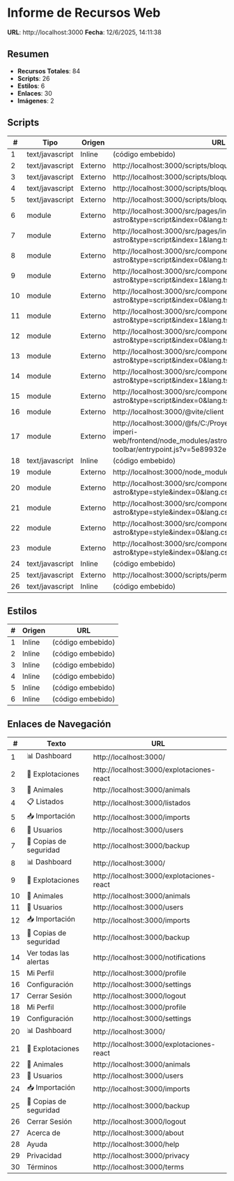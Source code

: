 # Informe de Recursos Web

**URL**: http://localhost:3000
**Fecha**: 12/6/2025, 14:11:38

## Resumen

- **Recursos Totales**: 84
- **Scripts**: 26
- **Estilos**: 6
- **Enlaces**: 30
- **Imágenes**: 2

## Scripts

| # | Tipo | Origen | URL |
|---|------|--------|-----|
| 1 | text/javascript | Inline | (código embebido) |
| 2 | text/javascript | Externo | http://localhost:3000/scripts/bloquear-eliminar-parto.js |
| 3 | text/javascript | Externo | http://localhost:3000/scripts/bloquear-editar-parto.js |
| 4 | text/javascript | Externo | http://localhost:3000/scripts/bloquear-actualizar-animal.js |
| 5 | text/javascript | Externo | http://localhost:3000/scripts/bloquear-acciones-listados.js |
| 6 | module | Externo | http://localhost:3000/src/pages/index.astro?astro&type=script&index=0&lang.ts |
| 7 | module | Externo | http://localhost:3000/src/pages/index.astro?astro&type=script&index=1&lang.ts |
| 8 | module | Externo | http://localhost:3000/src/components/layout/MainLayout.astro?astro&type=script&index=0&lang.ts |
| 9 | module | Externo | http://localhost:3000/src/components/layout/MainLayout.astro?astro&type=script&index=1&lang.ts |
| 10 | module | Externo | http://localhost:3000/src/components/layout/Navbar.astro?astro&type=script&index=0&lang.ts |
| 11 | module | Externo | http://localhost:3000/src/components/layout/Navbar.astro?astro&type=script&index=1&lang.ts |
| 12 | module | Externo | http://localhost:3000/src/components/LanguageSwitcher.astro?astro&type=script&index=0&lang.ts |
| 13 | module | Externo | http://localhost:3000/src/components/layout/Sidebar.astro?astro&type=script&index=0&lang.ts |
| 14 | module | Externo | http://localhost:3000/src/components/layout/Sidebar.astro?astro&type=script&index=1&lang.ts |
| 15 | module | Externo | http://localhost:3000/src/components/layout/Footer.astro?astro&type=script&index=0&lang.ts |
| 16 | module | Externo | http://localhost:3000/@vite/client |
| 17 | module | Externo | http://localhost:3000/@fs/C:/Proyectos/claude/masclet-imperi-web/frontend/node_modules/astro/dist/runtime/client/dev-toolbar/entrypoint.js?v=5e89932e |
| 18 | text/javascript | Inline | (código embebido) |
| 19 | module | Externo | http://localhost:3000/node_modules/@astrojs/tailwind/base.css |
| 20 | module | Externo | http://localhost:3000/src/components/LanguageSwitcher.astro?astro&type=style&index=0&lang.css |
| 21 | module | Externo | http://localhost:3000/src/components/layout/Sidebar.astro?astro&type=style&index=0&lang.css |
| 22 | module | Externo | http://localhost:3000/src/components/layout/Footer.astro?astro&type=style&index=0&lang.css |
| 23 | module | Externo | http://localhost:3000/src/components/layout/MainLayout.astro?astro&type=style&index=0&lang.css |
| 24 | text/javascript | Inline | (código embebido) |
| 25 | text/javascript | Externo | http://localhost:3000/scripts/permissions-ui.js |
| 26 | text/javascript | Inline | (código embebido) |

## Estilos

| # | Origen | URL |
|---|--------|-----|
| 1 | Inline | (código embebido) |
| 2 | Inline | (código embebido) |
| 3 | Inline | (código embebido) |
| 4 | Inline | (código embebido) |
| 5 | Inline | (código embebido) |
| 6 | Inline | (código embebido) |

## Enlaces de Navegación

| # | Texto | URL |
|---|-------|-----|
| 1 | 📊  Dashboard | http://localhost:3000/ |
| 2 | 🏡  Explotaciones | http://localhost:3000/explotaciones-react |
| 3 | 🐄  Animales | http://localhost:3000/animals |
| 4 | 📋 Listados | http://localhost:3000/listados |
| 5 | 📥  Importación | http://localhost:3000/imports |
| 6 | 👥  Usuarios | http://localhost:3000/users |
| 7 | 💾  Copias de seguridad | http://localhost:3000/backup |
| 8 | 📊  Dashboard | http://localhost:3000/ |
| 9 | 🏡  Explotaciones | http://localhost:3000/explotaciones-react |
| 10 | 🐄  Animales | http://localhost:3000/animals |
| 11 | 👥  Usuarios | http://localhost:3000/users |
| 12 | 📥  Importación | http://localhost:3000/imports |
| 13 | 💾  Copias de seguridad | http://localhost:3000/backup |
| 14 | Ver todas las alertas | http://localhost:3000/notifications |
| 15 | Mi Perfil | http://localhost:3000/profile |
| 16 | Configuración | http://localhost:3000/settings |
| 17 | Cerrar Sesión | http://localhost:3000/logout |
| 18 | Mi Perfil | http://localhost:3000/profile |
| 19 | Configuración | http://localhost:3000/settings |
| 20 | 📊  Dashboard | http://localhost:3000/ |
| 21 | 🏡  Explotaciones | http://localhost:3000/explotaciones-react |
| 22 | 🐄  Animales | http://localhost:3000/animals |
| 23 | 👥  Usuarios | http://localhost:3000/users |
| 24 | 📥  Importación | http://localhost:3000/imports |
| 25 | 💾  Copias de seguridad | http://localhost:3000/backup |
| 26 | Cerrar Sesión | http://localhost:3000/logout |
| 27 | Acerca de | http://localhost:3000/about |
| 28 | Ayuda | http://localhost:3000/help |
| 29 | Privacidad | http://localhost:3000/privacy |
| 30 | Términos | http://localhost:3000/terms |
